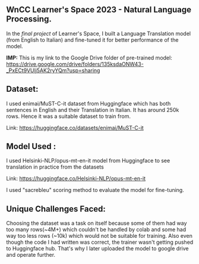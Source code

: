 ## WnCC Learner's Space 2023 - Natural Language Processing.

In the *final project* of Learner's Space, I built a Language Translation model (from English to Italian) and fine-tuned it for better performance of the model. 

**IMP:** This is my link to the Google Drive folder of pre-trained model: https://drive.google.com/drive/folders/135ksdaONW43-_PxECt9VUlj5AK2ryYQm?usp=sharing

## Dataset:
I used enimai/MuST-C-it dataset from Huggingface which has both sentences in English and their Translation in Italian. It has around 250k rows. Hence it was a suitable dataset to train from.

Link: https://huggingface.co/datasets/enimai/MuST-C-it

## Model Used : 
I used Helsinki-NLP/opus-mt-en-it model from Huggingface to see translation in practice from the datasets

Link: https://huggingface.co/Helsinki-NLP/opus-mt-en-it

I used "sacrebleu" scoring method to evaluate the model for fine-tuning. 

## Unique Challenges Faced:
Choosing the dataset was a task on itself because some of them had way too many rows(~4M+) which couldn't be handled by colab and some had way too less rows (~10k) which would not be suitable for training. Also even though the code I had written was correct, the trainer wasn't getting pushed to Huggingface hub. That's why I later uploaded the model to google drive and operate further.
